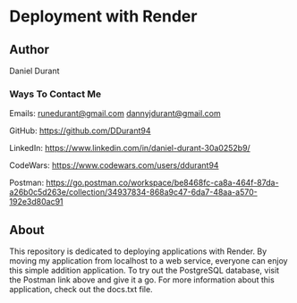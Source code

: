 # Deployment with Render

## Author

  Daniel Durant

### Ways To Contact Me

  Emails:
    <runedurant@gmail.com>
    <dannyjdurant@gmail.com>

  GitHub:
    <https://github.com/DDurant94>

  LinkedIn:
    <https://www.linkedin.com/in/daniel-durant-30a0252b9/>

  CodeWars:
    <https://www.codewars.com/users/ddurant94>

  Postman:
  <https://go.postman.co/workspace/be8468fc-ca8a-464f-87da-a26b0c5d263e/collection/34937834-868a9c47-6da7-48aa-a570-192e3d80ac91>

## About

  This repository is dedicated to deploying applications with Render. By moving my application from localhost to a web service, everyone can enjoy this simple addition application. To try out the PostgreSQL database, visit the Postman link above and give it a go. For more information about this application, check out the docs.txt file.
